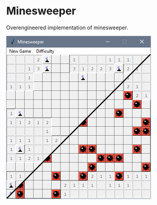 # Minesweeper
Overengineered implementation of minesweeper.

![minesweeper-medium-example](res/minesweeper-medium-example.png)
